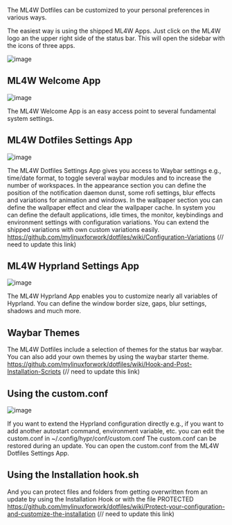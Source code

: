 The ML4W Dotfiles can be customized to your personal preferences in various ways.

The easiest way is using the shipped ML4W Apps. Just click on the ML4W logo an the upper right side of the status bar. This will open the sidebar with the icons of three apps.

![image](https://github.com/user-attachments/assets/74f2c3ca-2785-489c-ae7f-670cd95ce324)

## ML4W Welcome App

![image](https://github.com/user-attachments/assets/c7f676f4-aa69-4595-bd0b-9aa6b0e62afa)

The ML4W Welcome App is an easy access point to several fundamental system settings. 

## ML4W Dotfiles Settings App

![image](https://github.com/user-attachments/assets/f47e3c24-ea20-49dd-9d00-42c6c8642f46)

The ML4W Dotfiles Settings App gives you access to Waybar settings e.g., time/date format, to toggle several waybar modules and to increase the number of workspaces. In the appearance section you can define the position of the notification daemon dunst, some rofi settings, blur effects and variations for animation and windows. In the  wallpaper section you can define the wallpaper effect and clear the wallpaper cache. In system you can define the default applications, idle times, the monitor, keybindings and environment settings with configuration variations. You can extend the shipped variations with own custom variations easily. https://github.com/mylinuxforwork/dotfiles/wiki/Configuration-Variations (// need to update this link)

## ML4W Hyprland Settings App

![image](https://github.com/user-attachments/assets/be0b4b70-7f0a-4e83-a23a-92e3bc951ade)

The ML4W Hyprland App enables you to customize nearly all variables of Hyprland. You can define the window border size, gaps, blur settings, shadows and much more.

## Waybar Themes

The ML4W Dotfiles include a selection of themes for the status bar waybar. You can also add your own themes by using the waybar starter theme. https://github.com/mylinuxforwork/dotfiles/wiki/Hook-and-Post-Installation-Scripts (// need to update this link)

## Using the custom.conf

![image](https://github.com/user-attachments/assets/ab828f3a-b310-4eea-9c08-a85781316e62)

If you want to extend the Hyprland configuration directly e.g., if you want to add another autostart command, environment variable, etc. you can edit the custom.conf in ~/.config/hypr/conf/custom.conf The custom.conf can be restored during an update. You can open the custom.conf from the ML4W Dotfiles Settings App.

## Using the Installation hook.sh

And you can protect files and folders from getting overwritten from an update by using the Installation Hook or with the file PROTECTED https://github.com/mylinuxforwork/dotfiles/wiki/Protect-your-configuration-and-customize-the-installation (// need to update this link)

